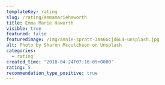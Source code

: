 ```yaml
---
templateKey: rating
slug: /rating/emmamariehaworth
title: Emma Marie Haworth
visible: true
featured: false
featuredimage: /img/annie-spratt-3A46Gcjd6L4-unsplash.jpg
alt: Photo by Sharon Mccutcheon on Unsplash
categories:
  - rating
created_time: "2018-04-24T07:16:09+0000"
rating: 5
recommendation_type_positive: true
---
```

